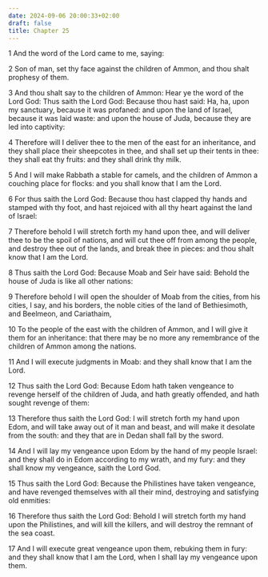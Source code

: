 ```yaml
---
date: 2024-09-06 20:00:33+02:00
draft: false
title: Chapter 25
---
```




1 And the word of the Lord came to me, saying:

2 Son of man, set thy face against the children of Ammon, and thou shalt prophesy of them.

3 And thou shalt say to the children of Ammon: Hear ye the word of the Lord God: Thus saith the Lord God: Because thou hast said: Ha, ha, upon my sanctuary, because it was profaned: and upon the land of Israel, because it was laid waste: and upon the house of Juda, because they are led into captivity:

4 Therefore will I deliver thee to the men of the east for an inheritance, and they shall place their sheepcotes in thee, and shall set up their tents in thee: they shall eat thy fruits: and they shall drink thy milk.

5 And I will make Rabbath a stable for camels, and the children of Ammon a couching place for flocks: and you shall know that I am the Lord.

6 For thus saith the Lord God: Because thou hast clapped thy hands and stamped with thy foot, and hast rejoiced with all thy heart against the land of Israel:

7 Therefore behold I will stretch forth my hand upon thee, and will deliver thee to be the spoil of nations, and will cut thee off from among the people, and destroy thee out of the lands, and break thee in pieces: and thou shalt know that I am the Lord.

8 Thus saith the Lord God: Because Moab and Seir have said: Behold the house of Juda is like all other nations:

9 Therefore behold I will open the shoulder of Moab from the cities, from his cities, I say, and his borders, the noble cities of the land of Bethiesimoth, and Beelmeon, and Cariathaim,

10 To the people of the east with the children of Ammon, and I will give it them for an inheritance: that there may be no more any remembrance of the children of Ammon among the nations.

11 And I will execute judgments in Moab: and they shall know that I am the Lord.

12 Thus saith the Lord God: Because Edom hath taken vengeance to revenge herself of the children of Juda, and hath greatly offended, and hath sought revenge of them:

13 Therefore thus saith the Lord God: I will stretch forth my hand upon Edom, and will take away out of it man and beast, and will make it desolate from the south: and they that are in Dedan shall fall by the sword.

14 And I will lay my vengeance upon Edom by the hand of my people Israel: and they shall do in Edom according to my wrath, and my fury: and they shall know my vengeance, saith the Lord God.

15 Thus saith the Lord God: Because the Philistines have taken vengeance, and have revenged themselves with all their mind, destroying and satisfying old enmities:

16 Therefore thus saith the Lord God: Behold I will stretch forth my hand upon the Philistines, and will kill the killers, and will destroy the remnant of the sea coast.

17 And I will execute great vengeance upon them, rebuking them in fury: and they shall know that I am the Lord, when I shall lay my vengeance upon them.


